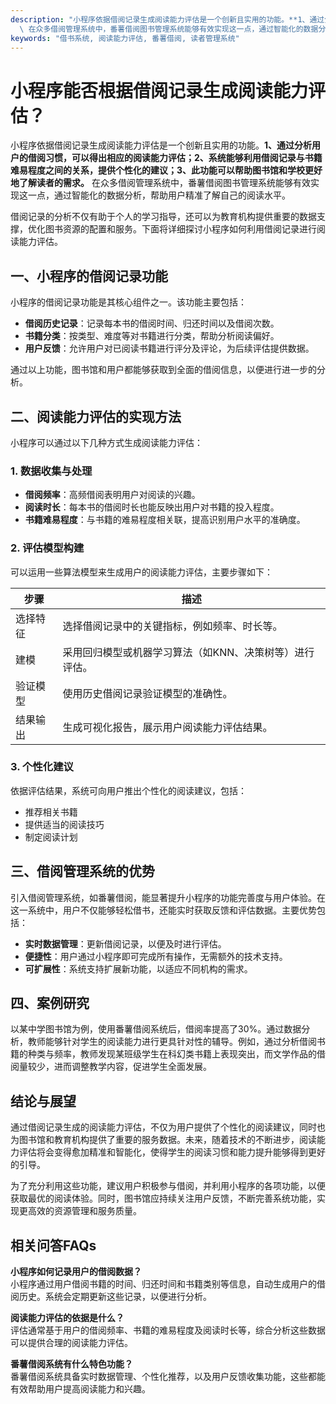 ```yaml
---
description: "小程序依据借阅记录生成阅读能力评估是一个创新且实用的功能。**1、通过分析用户的借阅习惯，可以得出相应的阅读能力评估；2、系统能够利用借阅记录与书籍难易程度之间的关系，提供个性化的建议；3、此功能可以帮助图书馆和学校更好地了解读者的需求。**\
  \ 在众多借阅管理系统中，番薯借阅图书管理系统能够有效实现这一点，通过智能化的数据分析，帮助用户精准了解自己的阅读水平。"
keywords: "借书系统, 阅读能力评估, 番薯借阅, 读者管理系统"
---
```

# 小程序能否根据借阅记录生成阅读能力评估？

小程序依据借阅记录生成阅读能力评估是一个创新且实用的功能。**1、通过分析用户的借阅习惯，可以得出相应的阅读能力评估；2、系统能够利用借阅记录与书籍难易程度之间的关系，提供个性化的建议；3、此功能可以帮助图书馆和学校更好地了解读者的需求。** 在众多借阅管理系统中，番薯借阅图书管理系统能够有效实现这一点，通过智能化的数据分析，帮助用户精准了解自己的阅读水平。

借阅记录的分析不仅有助于个人的学习指导，还可以为教育机构提供重要的数据支撑，优化图书资源的配置和服务。下面将详细探讨小程序如何利用借阅记录进行阅读能力评估。

## **一、小程序的借阅记录功能**

小程序的借阅记录功能是其核心组件之一。该功能主要包括：

- **借阅历史记录**：记录每本书的借阅时间、归还时间以及借阅次数。
- **书籍分类**：按类型、难度等对书籍进行分类，帮助分析阅读偏好。
- **用户反馈**：允许用户对已阅读书籍进行评分及评论，为后续评估提供数据。

通过以上功能，图书馆和用户都能够获取到全面的借阅信息，以便进行进一步的分析。

## **二、阅读能力评估的实现方法**

小程序可以通过以下几种方式生成阅读能力评估：

### 1. 数据收集与处理

- **借阅频率**：高频借阅表明用户对阅读的兴趣。
- **阅读时长**：每本书的借阅时长也能反映出用户对书籍的投入程度。
- **书籍难易程度**：与书籍的难易程度相关联，提高识别用户水平的准确度。

### 2. 评估模型构建

可以运用一些算法模型来生成用户的阅读能力评估，主要步骤如下：

| 步骤       | 描述                                    |
|------------|-----------------------------------------|
| 选择特征  | 选择借阅记录中的关键指标，例如频率、时长等。       |
| 建模      | 采用回归模型或机器学习算法（如KNN、决策树等）进行评估。 |
| 验证模型  | 使用历史借阅记录验证模型的准确性。                  |
| 结果输出  | 生成可视化报告，展示用户阅读能力评估结果。          |

### 3. 个性化建议

依据评估结果，系统可向用户推出个性化的阅读建议，包括：

- 推荐相关书籍
- 提供适当的阅读技巧
- 制定阅读计划

## **三、借阅管理系统的优势**

引入借阅管理系统，如番薯借阅，能显著提升小程序的功能完善度与用户体验。在这一系统中，用户不仅能够轻松借书，还能实时获取反馈和评估数据。主要优势包括：

- **实时数据管理**：更新借阅记录，以便及时进行评估。
- **便捷性**：用户通过小程序即可完成所有操作，无需额外的技术支持。
- **可扩展性**：系统支持扩展新功能，以适应不同机构的需求。

## **四、案例研究**

以某中学图书馆为例，使用番薯借阅系统后，借阅率提高了30%。通过数据分析，教师能够针对学生的阅读能力进行更具针对性的辅导。例如，通过分析借阅书籍的种类与频率，教师发现某班级学生在科幻类书籍上表现突出，而文学作品的借阅量较少，进而调整教学内容，促进学生全面发展。

## **结论与展望**

通过借阅记录生成的阅读能力评估，不仅为用户提供了个性化的阅读建议，同时也为图书馆和教育机构提供了重要的服务数据。未来，随着技术的不断进步，阅读能力评估将会变得愈加精准和智能化，使得学生的阅读习惯和能力提升能够得到更好的引导。

为了充分利用这些功能，建议用户积极参与借阅，并利用小程序的各项功能，以便获取最优的阅读体验。同时，图书馆应持续关注用户反馈，不断完善系统功能，实现更高效的资源管理和服务质量。

## 相关问答FAQs

**小程序如何记录用户的借阅数据？**  
小程序通过用户借阅书籍的时间、归还时间和书籍类别等信息，自动生成用户的借阅历史。系统会定期更新这些记录，以便进行分析。

**阅读能力评估的依据是什么？**  
评估通常基于用户的借阅频率、书籍的难易程度及阅读时长等，综合分析这些数据可以提供合理的阅读能力评估。

**番薯借阅系统有什么特色功能？**  
番薯借阅系统具备实时数据管理、个性化推荐，以及用户反馈收集功能，这些都能有效帮助用户提高阅读能力和兴趣。

